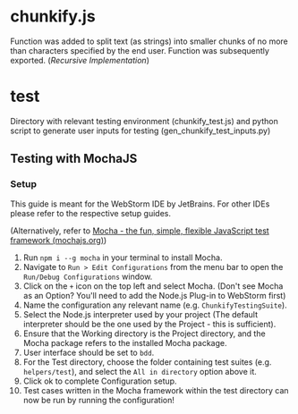 chunkify.js
=============
Function was added to split text (as strings) into smaller chunks of no more than characters specified by the end user. Function was subsequently exported. (_Recursive Implementation_)

test
=========
Directory with relevant testing environment (chunkify_test.js) and python script to generate user inputs for testing (gen_chunkify_test_inputs.py)



## Testing with MochaJS

### Setup

This guide is meant for the WebStorm IDE by JetBrains. For other IDEs please refer to the respective setup guides.

(Alternatively, refer to [Mocha - the fun, simple, flexible JavaScript test framework (mochajs.org)](https://mochajs.org/#installation))

1. Run `npm i --g mocha` in your terminal to install Mocha.
2. Navigate to `Run > Edit Configurations` from the menu bar to open the `Run/Debug Configurations` window.
3. Click on the `+` icon on the top left and select Mocha. (Don't see Mocha as an Option? You'll need to add the Node.js Plug-in to WebStorm first)
4. Name the configuration any relevant name (e.g. `ChunkifyTestingSuite`).
5. Select the Node.js interpreter used by your project (The default interpreter should be the one used by the Project - this is sufficient).
6. Ensure that the Working directory is the Project directory, and the Mocha package refers to the installed Mocha package.
7. User interface should be set to `bdd`.
8. For the Test directory, choose the folder containing test suites (e.g. `helpers/test`), and select the `All in directory` option above it.
9. Click ok to complete Configuration setup.
10. Test cases written in the Mocha framework within the test directory can now be run by running the configuration!

